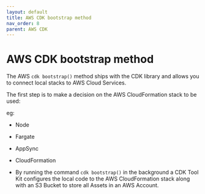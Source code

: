 ```yaml
---
layout: default
title: AWS CDK bootstrap method
nav_order: 8
parent: AWS CDK
---
```


# AWS CDK bootstrap method

The AWS `cdk bootstrap()` method ships with the CDK library and allows you to connect local stacks to AWS Cloud Services.

The first step is to make a decision on the AWS CloudFormation stack to be used:

eg:
- Node
- Fargate
- AppSync
- CloudFormation

- By running the command `cdk bootstrap()` in the background a CDK Tool Kit configures the local code to the AWS CloudFormation stack along with an S3 Bucket to store all Assets in an AWS Account.
